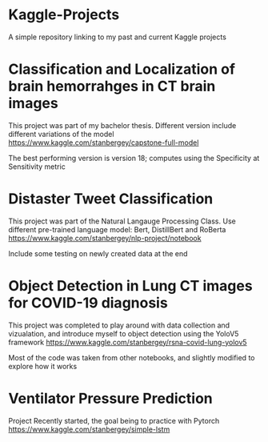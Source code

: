 # Kaggle-Projects
A simple repository linking to my past and current Kaggle projects 

# Classification and Localization of brain hemorrahges in CT brain images 
This project was part of my bachelor thesis. Different version include different variations of the model 
https://www.kaggle.com/stanbergey/capstone-full-model 

The best performing version is version 18; computes using the Specificity at Sensitivity metric


# Distaster Tweet Classification 
This project was part of the Natural Langauge Processing Class. Use different pre-trained language model: Bert, DistillBert and RoBerta 
https://www.kaggle.com/stanbergey/nlp-project/notebook

Include some testing on newly created data at the end 

# Object Detection in Lung CT images for COVID-19 diagnosis
This project was completed to play around with data collection and vizualation, and introduce myself to object detection using the YoloV5 framework 
https://www.kaggle.com/stanbergey/rsna-covid-lung-yolov5

Most of the code was taken from other notebooks, and slightly modified to explore how it works 

# Ventilator Pressure Prediction 
Project Recently started, the goal being to practice with Pytorch 
https://www.kaggle.com/stanbergey/simple-lstm
